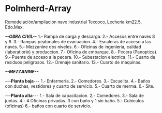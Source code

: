 # Polmherd-Array
Remodelación/ampliación nave industrial Texcoco, Lechería km22.5, Edo.Mex.

__***--OBRA CIVIL--***__
1.- Rampa de carga y descarga. 
2.- Accesos entre naves 8 y 9.
3.- Rampas peatonales de evacuacion.
4.- Escaleras de acceso a las naves.
5.- Mezzanine dos niveles.
6.- Oficinas de ingenieria, calidad (laboratiorio) y produccion.
7.- Oficina de embarque.
8.- Pecera (Panoptica).
9.- Puente de acceso a la pecera.
10.- Subestacion electrica.
11.- Cuarto de residuos peligrosos.
12.- Drenaje sanitario.
13.- Cuarto de maquinas.

__***--MEZZANINE--***__

---__Planta baja__---
1.- Enfermeria.
2.- Comedores.
3.- Escuelita.
4.- Baños con duchas, vestidores y cuarto de servicio.
5.- Cuarto de merma.
6.- Site.

---__Planta alta__---
1.- Sala de capacitacion.
2.- Comedores.
3.- Sala de juntas.
4.- 4 Oficinas privadas. 3 con baño y 1 sin baño.
5.- Cubiculos (oficinas)
6.- baños con cuarto de servicio.
